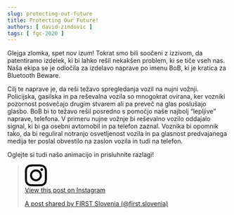 ```yaml
---
slug: protecting-out-future
title: Protecting Our Future!
authors: [ david-zindovic ]
tags: [ fgc-2020 ]
---
```


Glejga zlomka, spet nov izum! Tokrat smo bili soočeni z izzivom, da patentiramo izdelek,
ki bi lahko rešil nekakšen problem, ki se tiče vseh nas. Naša ekipa se je odločila za izdelavo
naprave po imenu BoB, ki je kratica za Bluetooth Beware. <!-- truncate -->

Cilj te naprave je, da reši težavo spregledanja vozil na nujni vožnji. Policijska, gasilska
in pa reševalna vozila so mnogokrat ovirana, ker vozniki pozornost posvečajo drugim stvarem
ali pa preveč na glas poslušajo glasbo. BoB bi to težavo rešil posredno s pomočjo naše najbolj
“lepljive” naprave, telefona. V primeru nujne vožnje bi reševalno vozilo oddajalo signal, ki
bi ga osebni avtomobil in pa telefon zaznal. Voznika bi opomnik tako, da bi reguliral notranjo
osvetljenost vozila in pa glasnost predvajanega medija ter poslal obvestilo na zaslon vozila
in tudi na telefon.

Oglejte si tudi našo animacijo in prisluhnite razlagi!

<blockquote class="instagram-media" data-instgrm-captioned data-instgrm-permalink="https://www.instagram.com/p/CFkYNyhB-O4/?utm_source=ig_embed&amp;utm_campaign=loading" data-instgrm-version="14" ><div > <a href="https://www.instagram.com/p/CFkYNyhB-O4/?utm_source=ig_embed&amp;utm_campaign=loading"  target="_blank"> <div > <div ></div> <div > <div ></div> <div ></div></div></div><div ></div> <div ><svg width="50px" height="50px" viewBox="0 0 60 60" version="1.1" xmlns="https://www.w3.org/2000/svg" xmlns:xlink="https://www.w3.org/1999/xlink"><g stroke="none" stroke-width="1" fill="none" fill-rule="evenodd"><g transform="translate(-511.000000, -20.000000)" fill="#000000"><g><path d="M556.869,30.41 C554.814,30.41 553.148,32.076 553.148,34.131 C553.148,36.186 554.814,37.852 556.869,37.852 C558.924,37.852 560.59,36.186 560.59,34.131 C560.59,32.076 558.924,30.41 556.869,30.41 M541,60.657 C535.114,60.657 530.342,55.887 530.342,50 C530.342,44.114 535.114,39.342 541,39.342 C546.887,39.342 551.658,44.114 551.658,50 C551.658,55.887 546.887,60.657 541,60.657 M541,33.886 C532.1,33.886 524.886,41.1 524.886,50 C524.886,58.899 532.1,66.113 541,66.113 C549.9,66.113 557.115,58.899 557.115,50 C557.115,41.1 549.9,33.886 541,33.886 M565.378,62.101 C565.244,65.022 564.756,66.606 564.346,67.663 C563.803,69.06 563.154,70.057 562.106,71.106 C561.058,72.155 560.06,72.803 558.662,73.347 C557.607,73.757 556.021,74.244 553.102,74.378 C549.944,74.521 548.997,74.552 541,74.552 C533.003,74.552 532.056,74.521 528.898,74.378 C525.979,74.244 524.393,73.757 523.338,73.347 C521.94,72.803 520.942,72.155 519.894,71.106 C518.846,70.057 518.197,69.06 517.654,67.663 C517.244,66.606 516.755,65.022 516.623,62.101 C516.479,58.943 516.448,57.996 516.448,50 C516.448,42.003 516.479,41.056 516.623,37.899 C516.755,34.978 517.244,33.391 517.654,32.338 C518.197,30.938 518.846,29.942 519.894,28.894 C520.942,27.846 521.94,27.196 523.338,26.654 C524.393,26.244 525.979,25.756 528.898,25.623 C532.057,25.479 533.004,25.448 541,25.448 C548.997,25.448 549.943,25.479 553.102,25.623 C556.021,25.756 557.607,26.244 558.662,26.654 C560.06,27.196 561.058,27.846 562.106,28.894 C563.154,29.942 563.803,30.938 564.346,32.338 C564.756,33.391 565.244,34.978 565.378,37.899 C565.522,41.056 565.552,42.003 565.552,50 C565.552,57.996 565.522,58.943 565.378,62.101 M570.82,37.631 C570.674,34.438 570.167,32.258 569.425,30.349 C568.659,28.377 567.633,26.702 565.965,25.035 C564.297,23.368 562.623,22.342 560.652,21.575 C558.743,20.834 556.562,20.326 553.369,20.18 C550.169,20.033 549.148,20 541,20 C532.853,20 531.831,20.033 528.631,20.18 C525.438,20.326 523.257,20.834 521.349,21.575 C519.376,22.342 517.703,23.368 516.035,25.035 C514.368,26.702 513.342,28.377 512.574,30.349 C511.834,32.258 511.326,34.438 511.181,37.631 C511.035,40.831 511,41.851 511,50 C511,58.147 511.035,59.17 511.181,62.369 C511.326,65.562 511.834,67.743 512.574,69.651 C513.342,71.625 514.368,73.296 516.035,74.965 C517.703,76.634 519.376,77.658 521.349,78.425 C523.257,79.167 525.438,79.673 528.631,79.82 C531.831,79.965 532.853,80.001 541,80.001 C549.148,80.001 550.169,79.965 553.369,79.82 C556.562,79.673 558.743,79.167 560.652,78.425 C562.623,77.658 564.297,76.634 565.965,74.965 C567.633,73.296 568.659,71.625 569.425,69.651 C570.167,67.743 570.674,65.562 570.82,62.369 C570.966,59.17 571,58.147 571,50 C571,41.851 570.966,40.831 570.82,37.631"></path></g></g></g></svg></div><div > <div >View this post on Instagram</div></div><div ></div> <div ><div> <div ></div> <div ></div> <div ></div></div><div > <div ></div> <div ></div></div><div > <div ></div> <div ></div> <div ></div></div></div> <div > <div ></div> <div ></div></div></a><p ><a href="https://www.instagram.com/p/CFkYNyhB-O4/?utm_source=ig_embed&amp;utm_campaign=loading"  target="_blank">A post shared by FIRST Slovenia (@first.slovenia)</a></p></div></blockquote>
<script async src="//www.instagram.com/embed.js"></script>